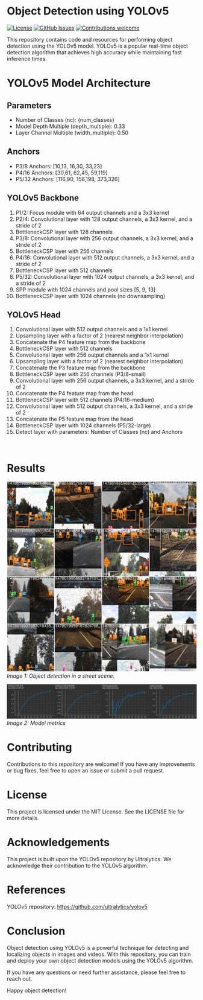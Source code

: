 # Object Detection using YOLOv5
[![License](https://img.shields.io/badge/License-MIT-blue.svg)](https://opensource.org/licenses/MIT)
[![GitHub Issues](https://img.shields.io/github/issues/ayushgoel24/object-detection-using-yolov5.svg)](https://github.com/ayushgoel24/object-detection-using-yolov5/issues)
[![Contributions welcome](https://img.shields.io/badge/Contributions-welcome-orange.svg)](https://github.com/ayushgoel24/object-detection-using-yolov5)

This repository contains code and resources for performing object detection using the YOLOv5 model. YOLOv5 is a popular real-time object detection algorithm that achieves high accuracy while maintaining fast inference times.

# YOLOv5 Model Architecture

## Parameters
- Number of Classes (nc): {num_classes}
- Model Depth Multiple (depth_multiple): 0.33
- Layer Channel Multiple (width_multiple): 0.50

## Anchors
- P3/8 Anchors: [10,13, 16,30, 33,23]
- P4/16 Anchors: [30,61, 62,45, 59,119]
- P5/32 Anchors: [116,90, 156,198, 373,326]

## YOLOv5 Backbone
1. P1/2: Focus module with 64 output channels and a 3x3 kernel
2. P2/4: Convolutional layer with 128 output channels, a 3x3 kernel, and a stride of 2
3. BottleneckCSP layer with 128 channels
4. P3/8: Convolutional layer with 256 output channels, a 3x3 kernel, and a stride of 2
5. BottleneckCSP layer with 256 channels
6. P4/16: Convolutional layer with 512 output channels, a 3x3 kernel, and a stride of 2
7. BottleneckCSP layer with 512 channels
8. P5/32: Convolutional layer with 1024 output channels, a 3x3 kernel, and a stride of 2
9. SPP module with 1024 channels and pool sizes [5, 9, 13]
10. BottleneckCSP layer with 1024 channels (no downsampling)

## YOLOv5 Head
1. Convolutional layer with 512 output channels and a 1x1 kernel
2. Upsampling layer with a factor of 2 (nearest neighbor interpolation)
3. Concatenate the P4 feature map from the backbone
4. BottleneckCSP layer with 512 channels
5. Convolutional layer with 256 output channels and a 1x1 kernel
6. Upsampling layer with a factor of 2 (nearest neighbor interpolation)
7. Concatenate the P3 feature map from the backbone
8. BottleneckCSP layer with 256 channels (P3/8-small)
9. Convolutional layer with 256 output channels, a 3x3 kernel, and a stride of 2
10. Concatenate the P4 feature map from the head
11. BottleneckCSP layer with 512 channels (P4/16-medium)
12. Convolutional layer with 512 output channels, a 3x3 kernel, and a stride of 2
13. Concatenate the P5 feature map from the head
14. BottleneckCSP layer with 1024 channels (P5/32-large)
15. Detect layer with parameters: Number of Classes (nc) and Anchors

<br/>

# Results

![Image 1](./static/images/result.jpeg)
*Image 1: Object detection in a street scene.*

![Image 2](./static/images/metrics.png)
*Image 2: Model metrics*


# Contributing
Contributions to this repository are welcome! If you have any improvements or bug fixes, feel free to open an issue or submit a pull request.

# License
This project is licensed under the MIT License. See the LICENSE file for more details.

# Acknowledgements
This project is built upon the YOLOv5 repository by Ultralytics. We acknowledge their contribution to the YOLOv5 algorithm.

# References
YOLOv5 repository: https://github.com/ultralytics/yolov5

# Conclusion
Object detection using YOLOv5 is a powerful technique for detecting and localizing objects in images and videos. With this repository, you can train and deploy your own object detection models using the YOLOv5 algorithm.

If you have any questions or need further assistance, please feel free to reach out.

Happy object detection!
